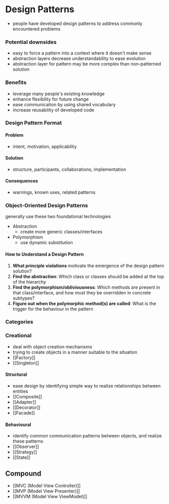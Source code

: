 # Design Patterns
- people have developed design patterns to address commonly encountered problems

### Potential downsides
- easy to force a pattern into a context where it doesn't make sense
- abstraction layers decrease understandability to ease evolution
- abstraction layer for pattern may be more complex than non-patterned solution

### Benefits
- leverage many people's existing knowledge
- enhance flexibility for future change
- ease communication by using shared vocabulary
- increase reusability of developed code

### Design Pattern Format
#### Problem
- intent, motivation, applicability
#### Solution
- structure, participants, collaborations, implementation
#### Consequences
- warnings, known uses, related patterns

### Object-Oriented Design Patterns
generally use these two foundational technologies
- Abstraction
	- create more generic classes/interfaces
- Polymorphism
	- use dynamic substitution
#### How to Understand a Design Pattern
1. **What principle violations** motivate the emergence of the design pattern solution?
2. **Find the abstraction**: Which class or classes should be added at the top of the hierarchy
3. **Find the polymorphism/obliviousness**: Which methods are present in that class/interface, and how must they be overridden in concrete subtypes?
4. **Figure out when the polymorphic method(s) are called**: What is the trigger for the behaviour in the pattern
### Categories
### Creational
- deal with object creation mechanisms
- trying to create objects in a manner suitable to the situation
- [[Factory]]
- [[Singleton]]
#### Structural
- ease design by identifying simple way to realize relationships between entities
- [[Composite]]
- [[Adapter]]
- [[Decorator]]
- [[Facade]]
#### Behavioural
- identify common communication patterns between objects, and realize these patterns
- [[Observer]]
- [[Strategy]]
- [[State]]
## Compound
- [[MVC (Model View Controller)]]
- [[MVP (Model View Presenter)]]
- [[MVVM (Model View ViewModel)]]
